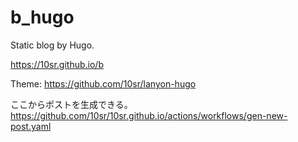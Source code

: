 b_hugo
======

Static blog by Hugo.

<https://10sr.github.io/b>

Theme: <https://github.com/10sr/lanyon-hugo>

ここからポストを生成できる。
https://github.com/10sr/10sr.github.io/actions/workflows/gen-new-post.yaml
